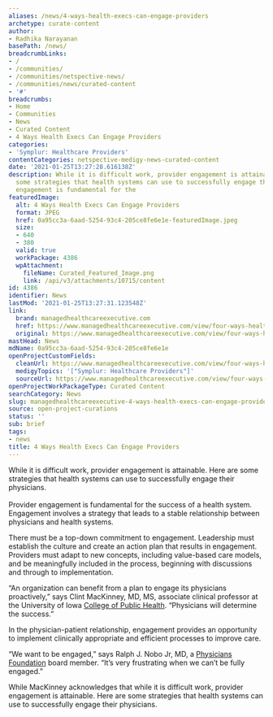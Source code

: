 ```yaml
---
aliases: /news/4-ways-health-execs-can-engage-providers
archetype: curate-content
author:
- Radhika Narayanan
basePath: /news/
breadcrumbLinks:
- /
- /communities/
- /communities/netspective-news/
- /communities/news/curated-content
- '#'
breadcrumbs:
- Home
- Communities
- News
- Curated Content
- 4 Ways Health Execs Can Engage Providers
categories:
- 'Symplur: Healthcare Providers'
contentCategories: netspective-medigy-news-curated-content
date: '2021-01-25T13:27:28.616138Z'
description: While it is difficult work, provider engagement is attainable. Here are
  some strategies that health systems can use to successfully engage their physicians.Provider
  engagement is fundamental for the
featuredImage:
  alt: 4 Ways Health Execs Can Engage Providers
  format: JPEG
  href: 0a95cc3a-6aad-5254-93c4-205ce8fe6e1e-featuredImage.jpeg
  size:
  - 640
  - 380
  valid: true
  workPackage: 4386
  wpAttachment:
    fileName: Curated_Featured_Image.png
    link: /api/v3/attachments/10715/content
id: 4386
identifier: News
lastMod: '2021-01-25T13:27:31.123548Z'
link:
  brand: managedhealthcareexecutive.com
  href: https://www.managedhealthcareexecutive.com/view/four-ways-health-execs-can-engage-providers
  original: https://www.managedhealthcareexecutive.com/view/four-ways-health-execs-can-engage-providers
mastHead: News
mdName: 0a95cc3a-6aad-5254-93c4-205ce8fe6e1e
openProjectCustomFields:
  cleanUrl: https://www.managedhealthcareexecutive.com/view/four-ways-health-execs-can-engage-providers
  medigyTopics: '["Symplur: Healthcare Providers"]'
  sourceUrl: https://www.managedhealthcareexecutive.com/view/four-ways-health-execs-can-engage-providers
openProjectWorkPackageType: Curated Content
searchCategory: News
slug: managedhealthcareexecutive-4-ways-health-execs-can-engage-providers
source: open-project-curations
status: ''
sub: brief
tags:
- news
title: 4 Ways Health Execs Can Engage Providers
---
```


<p>While it is difficult work, provider engagement is attainable. Here are some strategies that health systems can use to successfully engage their physicians.<br><br>Provider engagement is fundamental for the success of a health system. Engagement involves a strategy that leads to a stable relationship between physicians and health systems.</p><p>There must be a top-down commitment to engagement. Leadership must establish the culture and create an action plan that results in engagement. Providers must adapt to new concepts, including value-based care models, and be meaningfully included in the process, beginning with discussions and through to implementation.</p><p>“An organization can benefit from a plan to engage its physicians proactively,” says Clint MacKinney, MD, MS, associate clinical professor at the University of Iowa <a href="https://www.public-health.uiowa.edu/">College of Public Health</a>. “Physicians will determine the success.”</p><p>In the physician-patient relationship, engagement provides an opportunity to implement clinically appropriate and efficient processes to improve care.</p><p>“We want to be engaged,” says Ralph J. Nobo Jr, MD, a <a href="https://physiciansfoundation.org/">Physicians Foundation</a> board member. “It’s very frustrating when we can’t be fully engaged.”</p><p>While MacKinney acknowledges that while it is difficult work, provider engagement is attainable. Here are some strategies that health systems can use to successfully engage their physicians.</p>